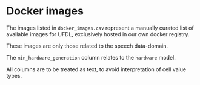 # Docker images

The images listed in `docker_images.csv` represent a manually curated list of
available images for UFDL, exclusively hosted in our own docker registry.

These images are only those related to the speech data-domain.

The `min_hardware_generation` column relates to the `hardware` model.

All columns are to be treated as text, to avoid interpretation of cell value types.